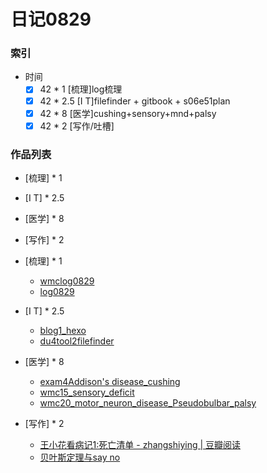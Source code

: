 # 日记0829

### 索引

- 时间
    + [x] 42 * 1 [梳理]log梳理
    + [x] 42 * 2.5 [I T]filefinder + gitbook + s06e51plan
    + [x] 42 * 8 [医学]cushing+sensory+mnd+palsy
    + [x] 42 * 2 [写作/吐槽]

### 作品列表

- [梳理] * 1
- [I T] * 2.5
- [医学] * 8
- [写作] * 2

- [梳理] * 1
    + [wmclog0829](https://github.com/zhangshiyinrunwithcc/wmc/blob/master/wmclog0829.mdown)
    + [log0829](https://github.com/zhangshiyinrunwithcc/zsy.github.io/blob/master/log0829.mdown)
- [I T] * 2.5
    + [blog1_hexo](https://github.com/zhangshiyinrunwithcc/zsy.github.io/blob/c505a7ed503db409a4c635ee67194d7d2127e28a/blog1_hexo.mdown) 
    + [du4tool2filefinder](https://github.com/zhangshiyinrunwithcc/zsy.github.io/blob/c505a7ed503db409a4c635ee67194d7d2127e28a/du4tool2filefinder.mdown)
- [医学] * 8
    - [exam4Addison's disease_cushing](https://github.com/zhangshiyinrunwithcc/wmc/blob/master/exam4Addison's%20disease_cushing.mdown)
    - [wmc15_sensory_deficit](https://github.com/zhangshiyinrunwithcc/wmc/blob/master/wmc15_sensory_deficit.mdown)
    - [wmc20_motor_neuron_disease_Pseudobulbar_palsy](https://github.com/zhangshiyinrunwithcc/wmc/blob/master/wmc20_motor_neuron_disease_Pseudobulbar_palsy.mdown) 
- [写作] * 2
    + [王小花看病记1:死亡清单 - zhangshiying | 豆瓣阅读](https://read.douban.com/reader/column/7370914/chapter/38453489/?type=publish-single)
    + [贝叶斯定理与say no](https://github.com/zhangshiyinrunwithcc/zsy.github.io/blob/c505a7ed503db409a4c635ee67194d7d2127e28a/else4bayes.mdown)
